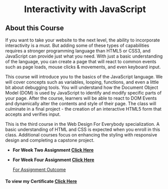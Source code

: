 <h1 align="center">Interactivity with JavaScript</h1>

## About this Course

If you want to take your website to the next level, the ability to incorporate interactivity is a must.    But adding some of these types of capabilities requires a stronger programming language than HTML5 or CSS3, and JavaScript can provide just what you need.  With just a basic understanding of the language, you can create a page that will react to common events such as page loads, mouse clicks & movements, and even keyboard input.      

This course will introduce you to the basics of the JavaScript language.  We will cover concepts such as variables, looping, functions, and even a little bit about debugging tools.  You will understand how the Document Object Model (DOM) is used by JavaScript to identify and modify specific parts of your page.  After the course, learners will be able to react to DOM Events and dynamically alter the contents and style of their page.   The class will culminate in a  final project - the creation of an interactive HTML5 form that accepts and verifies input.

This is the third course in the Web Design For Everybody specialization.  A basic understanding of HTML and CSS is expected when you enroll in this class.    Additional courses focus on enhancing the styling with responsive design and completing a capstone project.

- **For Week Two Assignment [Click Here](https://github.com/LasyCoder/Web-Design-for-Everybody/tree/gh-pages/Interactivity-with-JavaScript/Week-2)**

- **For Week Four Assignment [Click Here](https://github.com/LasyCoder/Web-Design-for-Everybody/tree/gh-pages/Interactivity-with-JavaScript/Week-4)**
   
    [For Assignment Outcome](https://lasycoder.github.io/Web-Design-for-Everybody/tree/gh-pages/Interactivity-with-JavaScript/Week-4/)


#### **To view my Certificate [Click Here](https://coursera.org/share/211453bc3622d7d50918489774dce834)**





